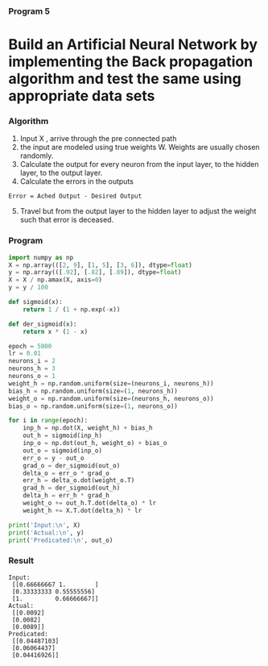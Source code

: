 ### Program 5
# Build an Artificial Neural Network by implementing the Back propagation algorithm and test the same using appropriate data sets

### Algorithm
1) Input X , arrive through the pre connected path
2) the input are modeled using true weights W. Weights are usually chosen randomly.
3) Calculate the output for every neuron from the input layer, to the hidden layer, to the output layer.
4) Calculate the errors in the outputs
```
Error = Ached Output - Desired Output
```
5) Travel but from the output layer to the hidden layer to adjust the weight such that error is deceased.

### Program
```python
import numpy as np
X = np.array(([2, 9], [1, 5], [3, 6]), dtype=float)
y = np.array(([.92], [.82], [.89]), dtype=float)
X = X / np.amax(X, axis=0)
y = y / 100

def sigmoid(x):
    return 1 / (1 + np.exp(-x))

def der_sigmoid(x):
    return x * (1 - x)

epoch = 5000
lr = 0.01
neurons_i = 2
neurons_h = 3
neurons_o = 1
weight_h = np.random.uniform(size=(neurons_i, neurons_h))
bias_h = np.random.uniform(size=(1, neurons_h))
weight_o = np.random.uniform(size=(neurons_h, neurons_o))
bias_o = np.random.uniform(size=(1, neurons_o))

for i in range(epoch):
    inp_h = np.dot(X, weight_h) + bias_h
    out_h = sigmoid(inp_h)
    inp_o = np.dot(out_h, weight_o) + bias_o
    out_o = sigmoid(inp_o)
    err_o = y - out_o
    grad_o = der_sigmoid(out_o)
    delta_o = err_o * grad_o
    err_h = delta_o.dot(weight_o.T)
    grad_h = der_sigmoid(out_h)
    delta_h = err_h * grad_h
    weight_o += out_h.T.dot(delta_o) * lr
    weight_h += X.T.dot(delta_h) * lr

print('Input:\n', X)
print('Actual:\n', y)
print('Predicated:\n', out_o)
```

### Result
```
Input:
 [[0.66666667 1.        ]
 [0.33333333 0.55555556]
 [1.         0.66666667]]
Actual:
 [[0.0092]
 [0.0082]
 [0.0089]]
Predicated:
 [[0.04487103]
 [0.06064437]
 [0.04416926]]
 ```
